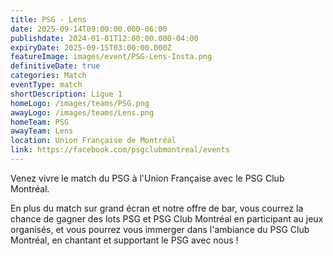 ```yaml
---
title: PSG - Lens
date: 2025-09-14T09:00:00.000-06:00
publishdate: 2024-01-01T12:00:00.000-04:00
expiryDate: 2025-09-15T03:00:00.000Z
featureImage: images/event/PSG-Lens-Insta.png
definitiveDate: true
categories: Match
eventType: match
shortDescription: Ligue 1
homeLogo: /images/teams/PSG.png
awayLogo: /images/teams/Lens.png
homeTeam: PSG
awayTeam: Lens
location: Union Française de Montréal
link: https://facebook.com/psgclubmontreal/events
---
```


Venez vivre le match du PSG à l'Union Française avec le PSG Club Montréal.

En plus du match sur grand écran et notre offre de bar, vous courrez la chance de gagner des lots PSG et PSG Club Montréal en participant au jeux organisés, et vous pourrez vous immerger dans l'ambiance du PSG Club Montréal, en chantant et supportant le PSG avec nous !
